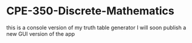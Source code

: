 # CPE-350-Discrete-Mathematics
this is a console version of my truth table generator
I will soon publish a new GUI version of the app
